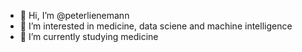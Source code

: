 - 👋 Hi, I’m @peterlienemann
- 👀 I’m interested in medicine, data sciene and machine intelligence
- 🌱 I’m currently studying medicine

<!---
peterlienemann/peterlienemann is a ✨ special ✨ repository because its `README.md` (this file) appears on your GitHub profile.
You can click the Preview link to take a look at your changes.
--->
